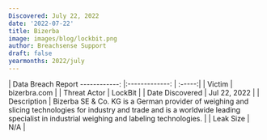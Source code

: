 ```yaml
---
Discovered: July 22, 2022
date: '2022-07-22'
title: Bizerba
image: images/blog/lockbit.png
author: Breachsense Support
draft: false
yearmonths: 2022/july
---
```



| Data Breach Report
------------:     |:-------------:    | :-----:|
| Victim      | bizerbra.com      | 
| Threat Actor      | LockBit      | 
| Date Discovered      | Jul 22, 2022      | 
| Description      | Bizerba SE & Co. KG is a German provider of weighing and slicing technologies for industry and trade and is a worldwide leading specialist in industrial weighing and labeling technologies.      | 
| Leak Size      | N/A      | 

